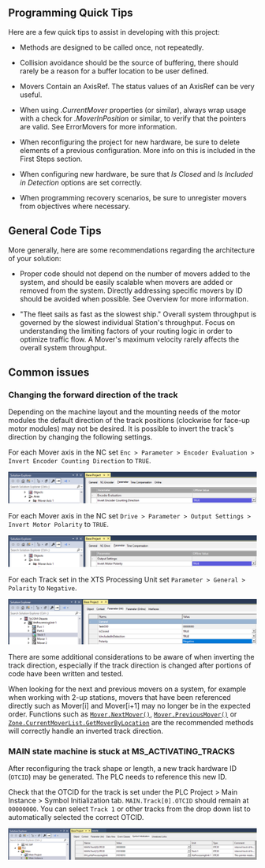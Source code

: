 
## Programming Quick Tips

Here are a few quick tips to assist in developing with this project:

- Methods are designed to be called once, not repeatedly.

- Collision avoidance should be the source of buffering, there should rarely be a reason for a buffer location to be user defined. 

- Movers Contain an AxisRef. The status values of an AxisRef can be very useful. 

- When using *.CurrentMover* properties (or similar), always wrap usage with a check for *.MoverInPosition* or similar, to verify that the pointers are valid. See ErrorMovers for more information.

- When reconfiguring the project for new hardware, be sure to delete elements of a previous configuration. More info on this is included in the First Steps section.

- When configuring new hardware, be sure that *Is Closed* and *Is Included in Detection* options are set correctly.

- When programming recovery scenarios, be sure to unregister movers from objectives where necessary.

## General Code Tips

More generally, here are some recommendations regarding the architecture of your solution:

- Proper code should not depend on the number of movers added to the system, and should be easily scalable when movers are added or removed from the system. Directly addressing specific movers by ID should be avoided when possible. See Overview for more information.

- "The fleet sails as fast as the slowest ship." Overall system throughput is governed by the slowest individual Station's throughput. Focus on understanding the limiting factors of your routing logic in order to optimize traffic flow. A Mover's maximum velocity rarely affects the overall system throughput.

## Common issues

### Changing the forward direction of the track

Depending on the machine layout and the mounting needs of the motor modules the default direction of the track positions (clockwise for face-up motor modules) may not be desired. It is possible to invert the track's direction by changing the following settings.

For each Mover axis in the NC set `Enc > Parameter > Encoder Evaluation > Invert Encoder Counting Direction` to `TRUE`.

![Invert Encoder Direction](../Images/GettingStarted/InvertDirectionEncoder.png)

For each Mover axis in the NC set `Drive > Parameter > Output Settings > Invert Motor Polarity` to `TRUE`.

![Invert Drive Direction](../Images/GettingStarted/InvertDirectionDrive.png)

For each Track set in the XTS Processing Unit set `Parameter > General > Polarity` to `Negative`.

![Invert Track Direction](../Images/GettingStarted/InvertDirectionTrack.png)

There are some additional considerations to be aware of when inverting the track direction, especially if the track direction is changed after portions of code have been written and tested.

When looking for the next and previous movers on a system, for example when working with 2-up stations, movers that have been referenced directly such as Mover[i] and Mover[i+1] may no longer be in the expected order. Functions such as [`Mover.NextMover()`](../CodeReference/Mover.md#nextmover), [`Mover.PreviousMover()`](../CodeReference/Mover.md#previousmover) or [`Zone.CurrentMoverList.GetMoverByLocation`](../CodeReference/MoverList.md#getmoverbylocation) are the recommended methods will correctly handle an inverted track direction.


### MAIN state machine is stuck at MS_ACTIVATING_TRACKS

After reconfiguring the track shape or length, a new track hardware ID (`OTCID`) may be generated. The PLC needs to reference this new ID.

Check that the OTCID for the track is set under the PLC Project > Main Instance > Symbol Initialization tab. `MAIN.Track[0].OTCID` should remain at `00000000`. You can select `Track 1` or other tracks from the drop down list to automatically selected the correct OTCID.

![Track OTCID](../Images/OTCIDAssignment.png)
